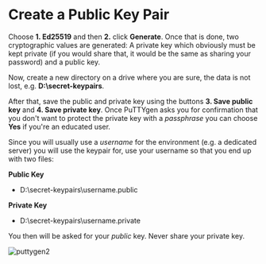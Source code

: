 # Create a Public Key Pair

Choose **1. Ed25519** and then **2.** click **Generate**. Once that is done, two cryptographic values are generated: A private key which obviously must be kept private (if you would share that, it would be the same as sharing your password) and a public key.

Now, create a new directory on a drive where you are sure, the data is not lost, e.g. **D:\secret-keypairs**.

After that, save the public and private key using the buttons **3. Save public key** and **4. Save private key**. Once PuTTYgen asks you for confirmation that you don't want to protect the private key with a *passphrase* you can choose **Yes** if you're an educated user.

Since you will usually use a *username* for the environment (e.g. a dedicated server) you will use the keypair for, use your username so that you end up with two files:

**Public Key**
- D:\secret-keypairs\username.public

**Private Key**
- D:\secret-keypairs\username.private

You then will be asked for your *public* key. Never share your private key.

![puttygen2](https://user-images.githubusercontent.com/40885610/134811837-ade16ca7-1ff1-411c-8ec1-b88cf915476b.png)
